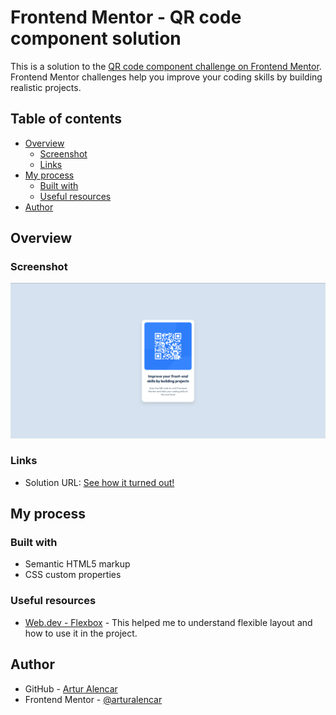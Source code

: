 # Frontend Mentor - QR code component solution

This is a solution to the [QR code component challenge on Frontend Mentor](https://www.frontendmentor.io/challenges/qr-code-component-iux_sIO_H). Frontend Mentor challenges help you improve your coding skills by building realistic projects. 

## Table of contents

- [Overview](#overview)
  - [Screenshot](#screenshot)
  - [Links](#links)
- [My process](#my-process)
  - [Built with](#built-with)
  - [Useful resources](#useful-resources)
- [Author](#author)

## Overview

### Screenshot

![](images/qr-code-challenge.png)

### Links

- Solution URL: [See how it turned out!](https://arturalencar.github.io/qr-code-component-main/)

## My process

### Built with

- Semantic HTML5 markup
- CSS custom properties

### Useful resources

- [Web.dev - Flexbox](https://web.dev/learn/css/flexbox?hl=pt) - This helped me to understand flexible layout and how to use it in the project. 

## Author

- GitHub - [Artur Alencar](https://github.com/arturalencar)
- Frontend Mentor - [@arturalencar](https://www.frontendmentor.io/profile/arturalencar)
